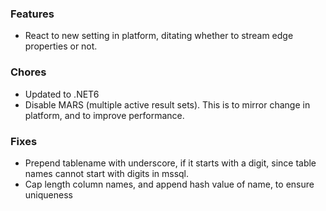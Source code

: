 ### Features
- React to new setting in platform, ditating whether to stream edge properties or not.

### Chores
- Updated to .NET6
- Disable MARS (multiple active result sets).
  This is to mirror change in platform, and to improve performance.

### Fixes
- Prepend tablename with underscore, if it starts with a digit, since table names cannot start with digits in mssql.
- Cap length column names, and append hash value of name, to ensure uniqueness